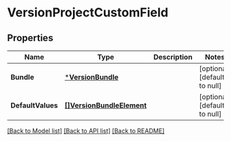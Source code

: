 # VersionProjectCustomField

## Properties
Name | Type | Description | Notes
------------ | ------------- | ------------- | -------------
**Bundle** | [***VersionBundle**](VersionBundle.md) |  | [optional] [default to null]
**DefaultValues** | [**[]VersionBundleElement**](VersionBundleElement.md) |  | [optional] [default to null]

[[Back to Model list]](../README.md#documentation-for-models) [[Back to API list]](../README.md#documentation-for-api-endpoints) [[Back to README]](../README.md)

